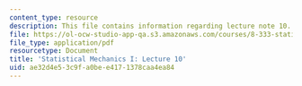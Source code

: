 ```yaml
---
content_type: resource
description: This file contains information regarding lecture note 10.
file: https://ol-ocw-studio-app-qa.s3.amazonaws.com/courses/8-333-statistical-mechanics-i-statistical-mechanics-of-particles-fall-2013/ae32d4e53c9fa0bee4171378caa4ea84_MIT8_333F13_Lec10.pdf
file_type: application/pdf
resourcetype: Document
title: 'Statistical Mechanics I: Lecture 10'
uid: ae32d4e5-3c9f-a0be-e417-1378caa4ea84
---
```

